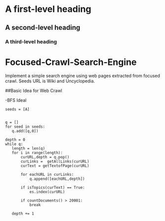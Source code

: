 # A first-level heading
## A second-level heading
### A third-level heading

# Focused-Crawl-Search-Engine
 Implement a simple search engine using web pages extracted from focused crawl. Seeds URL is Wiki and Uncyclopedia.
  
##Basic Idea for Web Crawl

-BFS Ideal
 ```
 seeds = [A]
 

q = []
for seed in seeds:
    q.add([q,0])

depth = 0
while q:
    length = len(q)
    for i in range(length):
        curURL,depth = q.pop()
        curLinks =  getAllLinks(curURL)
        curText = getTextofPage(curURL)
            
        for eachURL in curLinks:
            q.append([eachURL,depth])
        
        if isTopics(curText) == True:
            es.index(curURL)

        if countDocuments() > 20001:
            break
        
    depth += 1
 
 ```

